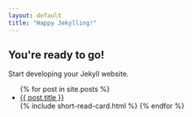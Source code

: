 ```yaml
---
layout: default
title: "Happy Jekylling!"
---
```


## You're ready to go!

Start developing your Jekyll website.

<ul>
  {% for post in site.posts %}
    <li>
      <a href="{{ post.url }}">{{ post.title }}</a>
    </li>
    {% include short-read-card.html %}
  {% endfor %}
</ul>
